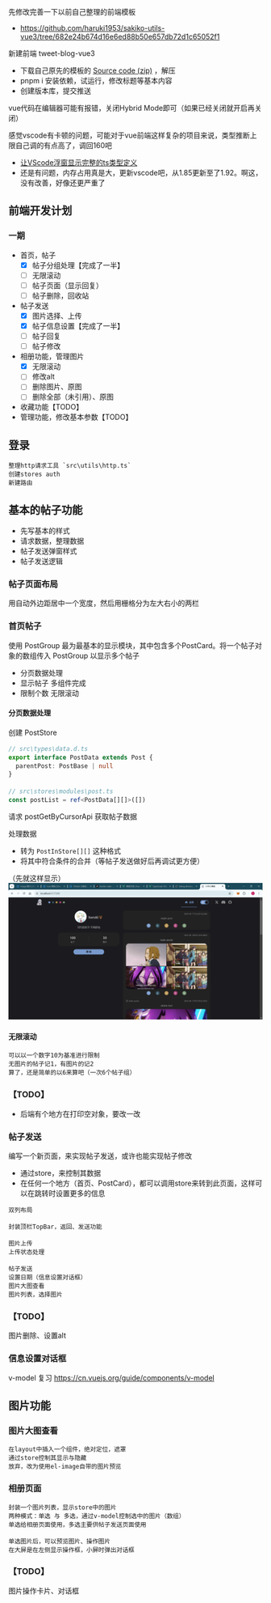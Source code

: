 先修改完善一下以前自己整理的前端模板
- https://github.com/haruki1953/sakiko-utils-vue3/tree/682e24b674d16e6ed88b50e657db72d1c65052f1

新建前端 tweet-blog-vue3
- 下载自己原先的模板的 [Source code (zip)](https://github.com/haruki1953/sakiko-utils-vue3/archive/refs/tags/sakiko-vue3-frame-v0.1.1.zip) ，解压
- pnpm i 安装依赖，试运行，修改标题等基本内容
- 创建版本库，提交推送

vue代码在编辑器可能有报错，关闭Hybrid Mode即可（如果已经关闭就开启再关闭）

感觉vscode有卡顿的问题，可能对于vue前端这样复杂的项目来说，类型推断上限自己调的有点高了，调回160吧
- [让VScode浮窗显示完整的ts类型定义](笔记/让VScode浮窗显示完整的ts类型定义.md)
- 还是有问题，内存占用真是大，更新vscode吧，从1.85更新至了1.92。啊这，没有改善，好像还更严重了

## 前端开发计划
### 一期
- 首页，帖子
	- [x] 帖子分组处理【完成了一半】
	- [ ] 无限滚动
	- [ ] 帖子页面（显示回复）
	- [ ] 帖子删除，回收站
- 帖子发送
	- [x] 图片选择、上传
	- [x] 帖子信息设置【完成了一半】
	- [ ] 帖子回复
	- [ ] 帖子修改
- 相册功能，管理图片
	- [x] 无限滚动
	- [ ] 修改alt
	- [ ] 删除图片、原图
	- [ ] 删除全部（未引用）、原图
- 收藏功能【TODO】
- 管理功能，修改基本参数【TODO】


## 登录
```
整理http请求工具 `src\utils\http.ts`
创建stores auth
新建路由
```


## 基本的帖子功能
- 先写基本的样式
- 请求数据，整理数据
- 帖子发送弹窗样式
- 帖子发送逻辑

### 帖子页面布局
用自动外边距居中一个宽度，然后用栅格分为左大右小的两栏

### 首页帖子
使用 PostGroup 最为最基本的显示模块，其中包含多个PostCard。将一个帖子对象的数组传入 PostGroup 以显示多个帖子
- 分页数据处理
- 显示帖子 多组件完成
- 限制个数 无限滚动

#### 分页数据处理
创建 PostStore
```ts
// src\types\data.d.ts
export interface PostData extends Post {
  parentPost: PostBase | null
}

// src\stores\modules\post.ts
const postList = ref<PostData[][]>([])
```

请求 postGetByCursorApi 获取帖子数据

处理数据
- 转为 `PostInStore[][]` 这种格式
- 将其中符合条件的合并（等帖子发送做好后再调试更方便）

（先就这样显示）
![](assets/Pasted%20image%2020240823204041.png)


#### 无限滚动
```
可以以一个数字10为基准进行限制
无图片的帖子记1，有图片的记2
算了，还是简单的以6来算吧（一次6个帖子组）
```

### 【TODO】
- 后端有个地方在打印空对象，要改一改



### 帖子发送
编写一个新页面，来实现帖子发送，或许也能实现帖子修改
- 通过store，来控制其数据
- 在任何一个地方（首页、PostCard），都可以调用store来转到此页面，这样可以在跳转时设置更多的信息
```
双列布局

封装顶栏TopBar，返回、发送功能

图片上传
上传状态处理

帖子发送
设置日期（信息设置对话框）
图片大图查看
图片列表，选择图片
```

### 【TODO】
图片删除、设置alt


### 信息设置对话框
v-model 复习 https://cn.vuejs.org/guide/components/v-model



## 图片功能
### 图片大图查看
```
在layout中插入一个组件，绝对定位，遮罩
通过store控制其显示与隐藏
放弃，改为使用el-image自带的图片预览
```


### 相册页面
```
封装一个图片列表，显示store中的图片
两种模式：单选 与 多选，通过v-model控制选中的图片（数组）
单选给相册页面使用，多选主要供帖子发送页面使用

单选图片后，可以预览图片、操作图片
在大屏是在左侧显示操作框，小屏时弹出对话框
```

### 【TODO】
图片操作卡片、对话框